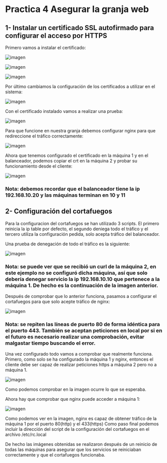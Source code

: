 # Practica 4 Asegurar la granja web

## 1- Instalar un certificado SSL autofirmado para configurar el acceso por HTTPS

Primero vamos a instalar el certificado:

![imagen](https://github.com/Pmartin97/SWAP/blob/master/practica4/certificado_autofirmado.PNG)

![imagen](https://github.com/Pmartin97/SWAP/blob/master/practica4/instalacion_crt.PNG)

![imagen](https://github.com/Pmartin97/SWAP/blob/master/practica4/conf_crt.PNG)

Por último cambiamos la configuración de los certificados a utilizar en el sistema:

![imagen](https://github.com/Pmartin97/SWAP/blob/master/practica4/conf_default-sites.PNG)

Con el certificado instalado vamos a realizar una prueba:

![imagen](https://github.com/Pmartin97/SWAP/blob/master/practica4/prueba_https.PNG)

Para que funcione en nuestra granja debemos configurar nginx para que redireccione el tráfico correctamente:

![imagen](https://github.com/Pmartin97/SWAP/blob/master/practica4/crt_nginx.PNG)

Ahora que tenemos configurado el certificado en la máquina 1 y en el balanceador, podemos copiar el crt en la máquina 2 y probar su funcionamiento desde el cliente:

![imagen](https://github.com/Pmartin97/SWAP/blob/master/practica4/prueba_final_crt.PNG)
### Nota: debemos recordar que el balanceador tiene la ip 192.168.10.20 y las máquinas terminan en 10 y 11

## 2- Configuración del cortafuegos

Para la configuracion del cortafuegos se han utilizado 3 scripts. El primero reinicia la ip table por defecto, el segundo deniega todo el tráfico y el tercero utiliza la configuración pedida, solo acepta tráfico del balanceador.

Una prueba de denegación de todo el tráfico es la siguiente:

![imagen](https://github.com/Pmartin97/SWAP/blob/master/practica4/conf_denegar_iptables.PNG)
### Nota: se puede ver que se recibió un curl de la máquina 2, en este ejemplo no se configuró dicha máquina, así que solo debería denegar servicio la ip 192.168.10.10 que pertenece a la máquina 1. De hecho es la continuación de la imagen anterior.

Después de comprobar que lo anterior funciona, pasamos a configurar el cortafuegos para que solo acepte tráfico de nginx:

![imagen](https://github.com/Pmartin97/SWAP/blob/master/practica4/conf_final_tablas.PNG)
### Nota: se repiten las líneas de puerto 80 de forma idéntica para el puerto 443. También se aceptan peticiones en local por si en el futuro es necesario realizar una comprobación, evitar malgastar tiempo buscando el error.

Una vez configurado todo vamos a comprobar que realmente funciona. Primero, como solo se ha configurado la máquina 1 y nginx, entonces el cliente debe ser capaz de realizar peticiones https a máquina 2 pero no a máquina 1.

![imagen](https://github.com/Pmartin97/SWAP/blob/master/practica4/prueba_final_tablas_cliente.PNG)

Como podemos comprobar en la imagen ocurre lo que se esperaba.

Ahora hay que comprobar que nginx puede acceder a máquina 1:

![imagen](https://github.com/Pmartin97/SWAP/blob/master/practica4/prueba_final_tablas_nginx.PNG)

Como podemos ver en la imagen, nginx es capaz de obtener tráfico de la máquina 1 por el puerto 80(http) y el 433(https)
Como paso final podemos incluir la dirección del script de la configuración del cortafuegos en el archivo /etc/rc.local

De hecho las imágenes obtenidas se realizaron después de un reinicio de todas las máquinas para asegurar que los servicios se reiniciaban correctamente y que el cortafuegos funcionaba.


